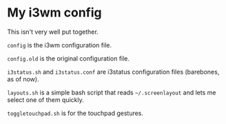 # My i3wm config

This isn't very well put together.

`config` is the i3wm configuration file.

`config.old` is the original configuration file.

`i3status.sh` and `i3status.conf` are i3status configuration files (barebones, as of now).

`layouts.sh` is a simple bash script that reads `~/.screenlayout` and lets me select one of them quickly.

`toggletouchpad.sh` is for the touchpad gestures.
